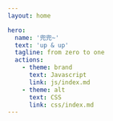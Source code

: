 ```yaml
---
layout: home

hero:
  name: '兜兜~'
  text: 'up & up'
  tagline: from zero to one
  actions:
    - theme: brand
      text: Javascript
      link: js/index.md
    - theme: alt
      text: CSS
      link: css/index.md
---
```

